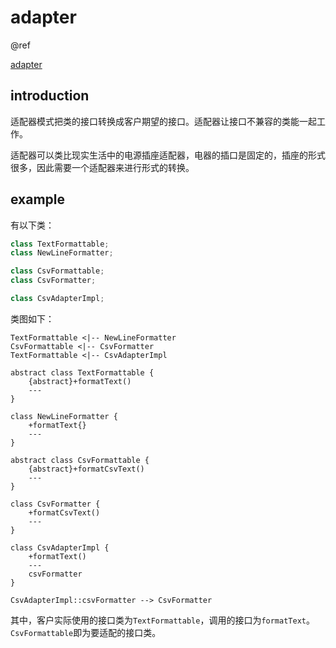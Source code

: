 # adapter

@ref

[adapter](https://springframework.guru/gang-of-four-design-patterns/adapter-pattern/)

## introduction

适配器模式把类的接口转换成客户期望的接口。适配器让接口不兼容的类能一起工作。

适配器可以类比现实生活中的电源插座适配器，电器的插口是固定的，插座的形式很多，因此需要一个适配器来进行形式的转换。

## example

有以下类：  

```C++
class TextFormattable;
class NewLineFormatter;

class CsvFormattable;
class CsvFormatter;

class CsvAdapterImpl;
```

类图如下：

```plantuml
TextFormattable <|-- NewLineFormatter
CsvFormattable <|-- CsvFormatter
TextFormattable <|-- CsvAdapterImpl

abstract class TextFormattable {
    {abstract}+formatText()
    ---
}

class NewLineFormatter {
    +formatText{}
    ---
}

abstract class CsvFormattable {
    {abstract}+formatCsvText()
    ---
}

class CsvFormatter {
    +formatCsvText()
    ---
}

class CsvAdapterImpl {
    +formatText()
    ---
    csvFormatter
}

CsvAdapterImpl::csvFormatter --> CsvFormatter
```

其中，客户实际使用的接口类为`TextFormattable`，调用的接口为`formatText`。`CsvFormattable`即为要适配的接口类。

